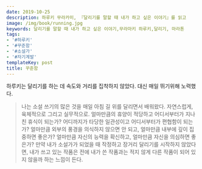 ```yaml
---
date: 2019-10-25
description: 하루키 무라카미, 『달리기를 말할 때 내가 하고 싶은 이야기』를 읽고
image: /img/book/running.jpg
keywords: 달리기를 말할 때 내가 하고 싶은 이야기,무라마키 하루키,달리기, 마라톤
tags:
- '#하루키'
- '#꾸준함'
- '#소설가'
- '#자기계발'
templateKey: post
title: 꾸준함
---
```


하루키는 달리기를 하는 데 속도와 거리를 집착하지 않았다. 대신 매일 뛰기위해 노력했다. 

> 나는 소설 쓰기의 많은 것을 매일 아침 길 위를 달리면서 배워왔다. 자연스럽게, 육체적으로 그리고 실무적으로. 얼마만큼의 휴양이 적당하고 어디서부터가 지나친 휴식이 되는가? 어디까지가 타당한 일관성이고 어디서부터가 편협함이 되는가? 얼마만큼 외부의 풍경을 의식하지 않으면 안 되고, 얼마만큼 내부에 깊이 집중하면 좋은가? 얼마만큼 자신의 능력을 확신하고, 얼마만큼 자신을 의심하면 좋은가? 만약 내가 소설가가 되었을 때 작정하고 장거리 달리기를 시작하지 않았다면, 내가 쓰고 있는 작품은 전에 내가 쓴 작품과는 적지 않게 다른 작품이 되어 있지 않을까 하는 느낌이 든다.